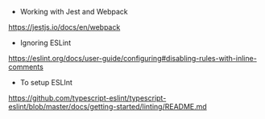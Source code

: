 - Working with Jest and Webpack

https://jestjs.io/docs/en/webpack

- Ignoring ESLint

https://eslint.org/docs/user-guide/configuring#disabling-rules-with-inline-comments

- To setup ESLInt

https://github.com/typescript-eslint/typescript-eslint/blob/master/docs/getting-started/linting/README.md

